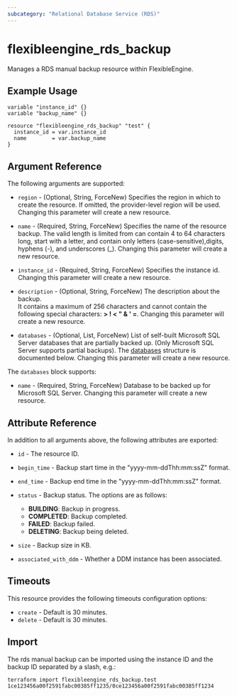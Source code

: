 ```yaml
---
subcategory: "Relational Database Service (RDS)"
---
```


# flexibleengine_rds_backup

Manages a RDS manual backup resource within FlexibleEngine.  

## Example Usage

```hcl
variable "instance_id" {}
variable "backup_name" {}

resource "flexibleengine_rds_backup" "test" {
  instance_id = var.instance_id
  name        = var.backup_name
}
```

## Argument Reference

The following arguments are supported:

* `region` - (Optional, String, ForceNew) Specifies the region in which to create the resource.
  If omitted, the provider-level region will be used. Changing this parameter will create a new resource.

* `name` - (Required, String, ForceNew) Specifies the name of the resource backup.
  The valid length is limited from can contain 4 to 64 characters long, start with a letter, and contain only
  letters (case-sensitive),digits, hyphens (-), and underscores (_).
  Changing this parameter will create a new resource.

* `instance_id` - (Required, String, ForceNew) Specifies the instance id.
  Changing this parameter will create a new resource.

* `description` - (Optional, String, ForceNew) The description about the backup.  
  It contains a maximum of 256 characters and cannot contain the following special characters: **> ! < " & ' =**.
  Changing this parameter will create a new resource.

* `databases` - (Optional, List, ForceNew) List of self-built Microsoft SQL Server databases that are partially
  backed up. (Only Microsoft SQL Server supports partial backups). The [databases](#rds_databases) structure is
  documented below. Changing this parameter will create a new resource.

<a name="rds_databases"></a>
The `databases` block supports:

* `name` - (Required, String, ForceNew) Database to be backed up for Microsoft SQL Server.
  Changing this parameter will create a new resource.

## Attribute Reference

In addition to all arguments above, the following attributes are exported:

* `id` - The resource ID.

* `begin_time` - Backup start time in the "yyyy-mm-ddThh:mm:ssZ" format.

* `end_time` - Backup end time in the "yyyy-mm-ddThh:mm:ssZ" format.

* `status` - Backup status. The options are as follows:
  + **BUILDING**: Backup in progress.
  + **COMPLETED**: Backup completed.
  + **FAILED**: Backup failed.
  + **DELETING**: Backup being deleted.

* `size` - Backup size in KB.

* `associated_with_ddm` - Whether a DDM instance has been associated.

## Timeouts

This resource provides the following timeouts configuration options:

* `create` - Default is 30 minutes.
* `delete` - Default is 30 minutes.

## Import

The rds manual backup can be imported using the instance ID and the backup ID separated by a slash, e.g.:

```shell
terraform import flexibleengine_rds_backup.test 1ce123456a00f2591fabc00385ff1235/0ce123456a00f2591fabc00385ff1234
```
